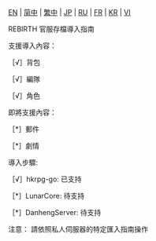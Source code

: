 [EN](./EN.md) | [简中](./zh-CN.md) | [繁中](./zh-TW.md) | [JP](./JP.md) | [RU](./RU.md) | [FR](./FR.md) | [KR](./KR.md) | [VI](./VI.md)

REBIRTH 官服存檔導入指南

支援導入內容：

［√］背包

［√］編隊

［√］角色

即將支援內容：

［*］郵件

［*］劇情

導入步驟:

［√］hkrpg-go: 已支持

［*］LunarCore: 待支持

［*］DanhengServer: 待支持

注意： 請依照私人伺服器的特定匯入指南操作